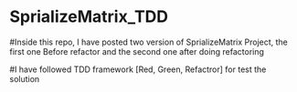 # SprializeMatrix_TDD

#Inside this repo, I have posted two version of SprializeMatrix Project, the first one Before refactor and the second one after doing refactoring

#I have followed TDD framework [Red, Green, Refactror] for test the solution

